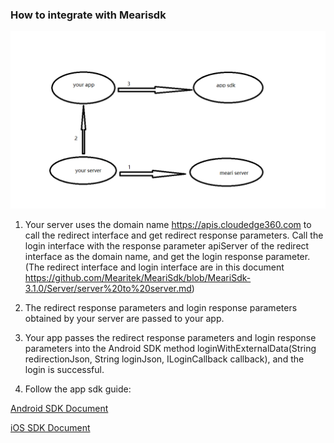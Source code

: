 ### How to integrate with Mearisdk

![login](login.png)

1. Your server uses the domain  name <https://apis.cloudedge360.com>  to call the redirect interface and get redirect response parameters. Call the login interface with the response parameter apiServer of the redirect interface as the domain name, and get the login response parameter.(The redirect interface and login interface are in this document <https://github.com/Mearitek/MeariSdk/blob/MeariSdk-3.1.0/Server/server%20to%20server.md>)

   

2. The redirect response parameters and login response parameters obtained by your server are passed to your app.

   

3. Your app passes the redirect response parameters and login response parameters into the Android SDK method loginWithExternalData(String redirectionJson, String loginJson, ILoginCallback callback), and the login is successful.

   

4. Follow the app sdk guide: 

  [Android SDK Document](Android/docs/Meari%20Android%20SDK%20Guide.md)

  [iOS SDK Document](iOS/docs/MeariKit%20SDK%20Instruction.md)
